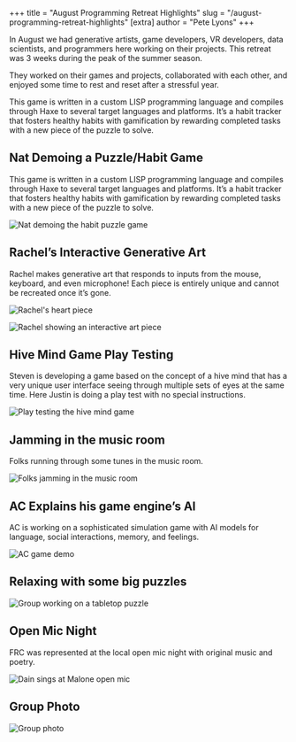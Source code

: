 +++
title = "August Programming Retreat Highlights"
slug = "/august-programming-retreat-highlights"
[extra]
author = "Pete Lyons"
+++

In August we had generative artists, game developers, VR developers, data scientists, and programmers here working on their projects. This retreat was 3 weeks during the peak of the summer season.

They worked on their games and projects, collaborated with each other, and enjoyed some time to rest and reset after a stressful year.

This game is written in a custom LISP programming language and compiles through Haxe to several target languages and platforms. It’s a habit tracker that fosters healthy habits with gamification by rewarding completed tasks with a new piece of the puzzle to solve.

## Nat Demoing a Puzzle/Habit  Game

This game is written in a custom LISP programming language and compiles through Haxe to several target languages and platforms. It’s a habit tracker that fosters healthy habits with gamification by rewarding completed tasks with a new piece of the puzzle to solve.

![Nat demoing the habit puzzle game](puzzle-habits.jpg)

## Rachel’s Interactive Generative Art

Rachel makes generative art that responds to inputs from the mouse, keyboard, and even microphone! Each piece is entirely unique and cannot be recreated once it’s gone.

![Rachel's heart piece](rachel-art.jpg)

![Rachel showing an interactive art piece](rachel-interactive-art.jpg)

## Hive Mind Game Play Testing

Steven is developing a game based on the concept of a hive mind that has a very unique user interface seeing through multiple sets of eyes at the same time. Here Justin is doing a play test with no special instructions.

![Play testing the hive mind game](hive-play-test.jpg)

## Jamming in the music room

Folks running through some tunes in the music room.

![Folks jamming in the music room](jamming.jpeg)

## AC Explains his game engine’s AI

AC is working on a sophisticated simulation game with AI models for language, social interactions, memory, and feelings.

![AC game demo](ac-demo.jpg)

## Relaxing with some big puzzles

![Group working on a tabletop puzzle](puzzle-group.jpeg)

## Open Mic Night

FRC was represented at the local open mic night with original music and poetry.

![Dain sings at Malone open mic](open-mic.jpeg)

## Group Photo

![Group photo](retreat-group.jpg)

